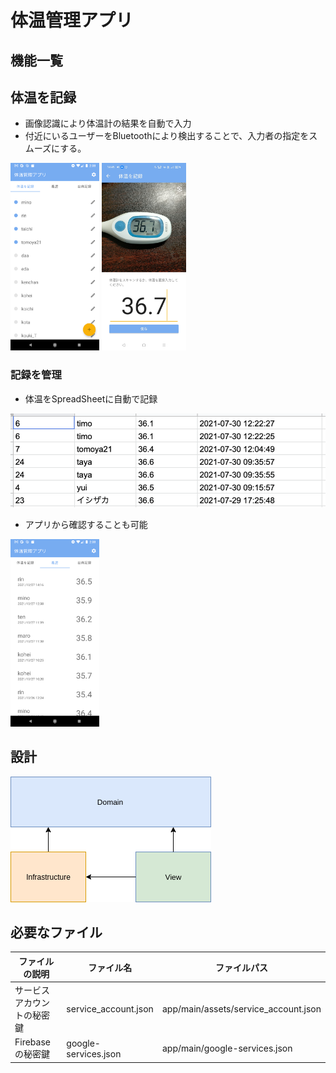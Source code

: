 # 体温管理アプリ

## 機能一覧

## 体温を記録

- 画像認識により体温計の結果を自動で入力
- 付近にいるユーザーをBluetoothにより検出することで、入力者の指定をスムーズにする。

<img src="./docs/screenshot_select_user.png" height="300px">
<img src="./docs/screenshot_save_body_temperature.jpg" height="300px">

### 記録を管理

- 体温をSpreadSheetに自動で記録

<img src="./docs/screenshot_spreadsheet_temperature.png">

- アプリから確認することも可能

<img src="./docs/screenshot_body_temperature_history.png" height="300px">

## 設計

![設計](./docs/architecture.png)

## 必要なファイル

|ファイルの説明|ファイル名|ファイルパス|
|---|---|---|
|サービスアカウントの秘密鍵|service_account.json|app/main/assets/service_account.json|
|Firebaseの秘密鍵|google-services.json|app/main/google-services.json|